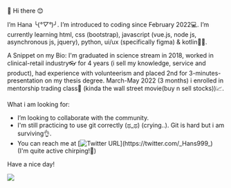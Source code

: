 👋 Hi there 😊

I’m Hana ╰(*°▽°*)╯. I’m introduced to coding since February 2022💻. I’m currently learning html, css (bootstrap), javascript (vue.js, node js, asynchronous js, jquery), python, ui/ux (specifically figma) & kotlin👩‍💻.

A Snippet on my Bio: I'm graduated in science stream in 2018, worked in clinical-retail industry👓 for 4 years (i sell my knowledge, service and product), had experience with volunteerism and placed 2nd for 3-minutes-presentation on my thesis degree. March-May 2022 (3 months) i enrolled in mentorship trading class🚀 (kinda the wall street movie(buy n sell stocks))📈.


What i am looking for:
- I’m looking to collaborate with the community. 
- I'm still practicing to use git correctly (ಥ_ಥ) (crying..). Git is hard but i am surviving👌. 
- You can reach me at [![Twitter URL](https://img.shields.io/twitter/url/https/twitter.com/_Hans999_.svg?style=social&label=Follow%20%40_Hans999_)](https://twitter.com/_Hans999_)  
(I'm quite active chirping!🙈)


Have a nice day!

<!---
Hanss4869/Hanss4869 is a ✨ special ✨ repository because its `README.md` (this file) appears on your GitHub profile.
You can click the Preview link to take a look at your changes.
--->
![](https://komarev.com/ghpvc/?username=Hans4869)
